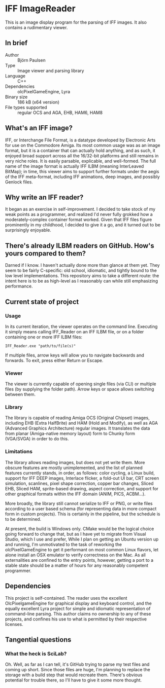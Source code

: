 # IFF ImageReader

This is an image display program for the parsing of IFF images. It also contains a rudimentary viewer.

## In brief

<dl>
  <dt>Author</dt> <dd>Björn Paulsen</dd>
  <dt>Type</dt> <dd>Image viewer and parsing library</dd>
  <dt>Language</dt> <dd>C++</dd>
  <dt>Dependencies</dt> <dd>olcPixelGameEngine, Lyra</dd>
  <dt>Binary size</dt> <dd>186 kB (x64 version)</dd>
  <dt>File types supported</dt> <dd>regular OCS and AGA, EHB, HAM6, HAM8</dd>
</dl>

## What's an IFF image?

IFF, or Interchange File Format, is a datatype developed by Electronic Arts for use on the Commodore Amiga. Its most common usage was as an image format, but it is a container that can actually hold anything, and as such, it enjoyed broad support across all the 16/32-bit platforms and still remains in very niche roles. It is easily parsable, explicable, and well-formed. The full name of the image format is actually IFF ILBM (meaning InterLeaved BitMap); in time, this viewer aims to support further formats under the aegis of the IFF meta-format, including IFF animations, deep images, and possibly Genlock files.

## Why write an IFF reader?

It began as an exercise in self-improvement. I decided to take stock of my weak points as a programmer, and realized I'd never fully grokked how a moderately-complex container format worked. Given that IFF files figure prominently in my childhood, I decided to give it a go, and it turned out to be surprisingly enjoyable.

## There's already ILBM readers on GitHub. How's yours compared to them?

Darned if I know. I haven't actually done more than glance at them yet. They seem to be fairly C-specific: old school, idiomatic, and tightly bound to the low level implementations. This repository aims to take a different route: the intent here is to be as high-level as I reasonably can while still emphasizing performance. 

## Current state of project

### Usage

In its current iteration, the viewer operates on the command line. Executing it simply means calling IFF_Reader on an IFF ILBM file, or on a folder containing one or more IFF ILBM files:

`IFF_Reader.exe "path/to/file(s)"`

If multiple files, arrow keys will allow you to navigate backwards and forwards. To exit, press either Return or Escape.

### Viewer

The viewer is currently capable of opening single files (via CLI) or multiple files (by supplying the folder path). Arrow keys or space allows switching between them.

### Library

The library is capable of reading Amiga OCS (Original Chipset) images, including EHB (Extra HalfBrite) and HAM (Hold and Modify), as well as AGA (Advanced Graphics Architecture) regular images. It translates the data from planar (Amiga-native memory layout) form to Chunky form (VGA/SVGA) in order to do this. 

### Limitations

The library allows reading images, but does not yet write them. More obscure features are mostly unimplemented, and the list of planned features currently stands, in order, as follows: color cycling, a Linux build, support for IFF DEEP images, Interlace flicker, a fold-out UI bar, CRT screen simulation, scanlines, pixel shape correction, copper bar changes, Sliced EHB, Sliced HAM, sprite-based drawing, aspect correction, and support for other graphical formats within the IFF domain (ANIM, PICS, ACBM...). 

More broadly, the library still cannot serialize to IFF or PNG, or write files according to a user based schema (for representing data in more compact form in custom projects). This is certainly in the pipeline, but the schedule is to be determined.

At present, the build is Windows only. CMake would be the logical choice going forward to change that, but as I have yet to migrate from Visual Studio, which I use and prefer, While I plan on getting an Ubuntu version up and running, I'm unmotivated to the task of reworking the olcPixelGameEngine to get it performant on most common Linux flavors, let alone install an OSX emulator to verify correctness on the Mac. As all externalities are confined to the entry points, however, getting a port to a stable state should be a matter of hours for any reasonably competent programmer.

## Dependencies

This project is self-contained. The reader uses the excellent OlcPixelgameEngine for graphical display and keyboard control, and the equally excellent Lyra project for simple and idiomatic representation of command-line parsing. This author claims no ownership to any of these projects, and confines his use to what is permitted by their respective licenses. 

## Tangential questions

### What the heck is SciLab?

Oh. Well, as far as I can tell, it's GitHub trying to parse my test files and coming up short. Since those files are huge, I'm planning to replace the storage with a build step that would recreate them. There's obvious potential for trouble there, so I'll have to give it some more thought.
